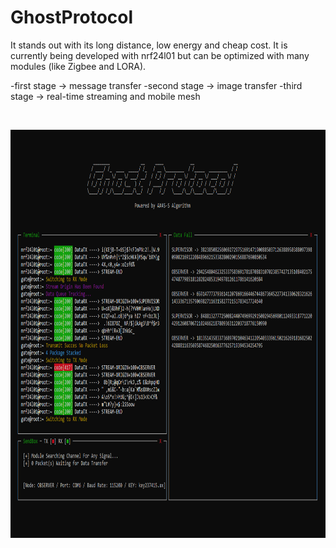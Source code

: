# GhostProtocol

It stands out with its long distance, low energy and cheap cost. It is currently being developed with nrf24l01 but can be optimized with many modules (like Zigbee and LORA).

-first stage -> message transfer
-second stage -> image transfer
-third stage -> real-time streaming and mobile mesh

<p>&nbsp;</p>
<p align="center">
<img width="900" height="653" src="https://raw.githubusercontent.com/x3beche/GhostProtocol/main/gp.png">
</p>
